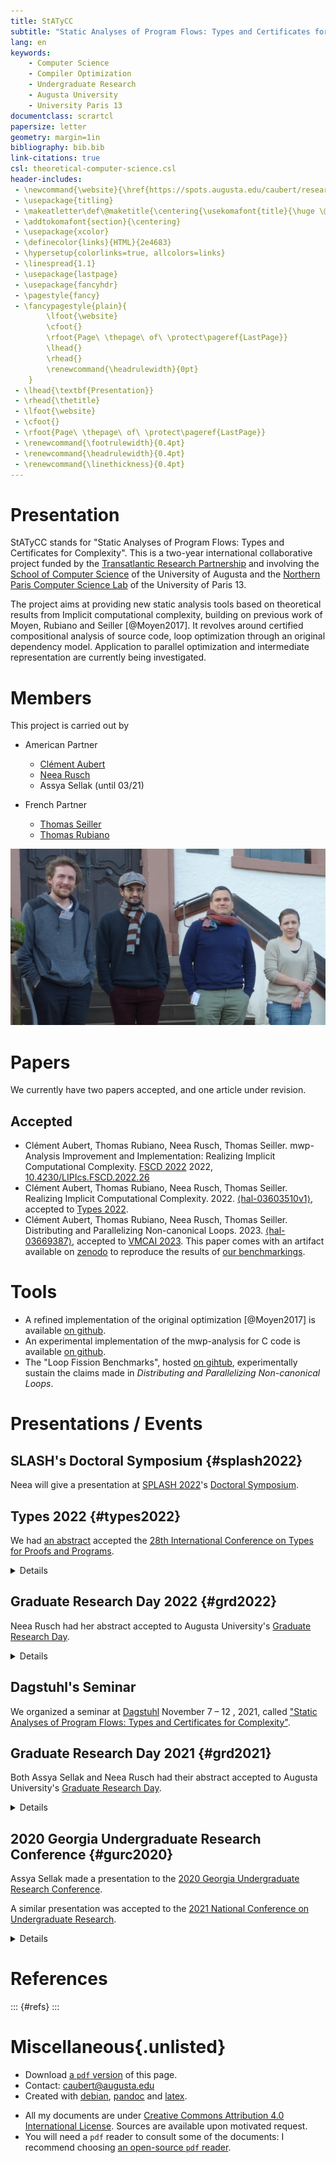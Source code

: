```yaml
---
title: StATyCC
subtitle: "Static Analyses of Program Flows: Types and Certificates for Complexity"
lang: en
keywords:
    - Computer Science
    - Compiler Optimization
    - Undergraduate Research
    - Augusta University
    - University Paris 13
documentclass: scrartcl
papersize: letter
geometry: margin=1in
bibliography: bib.bib
link-citations: true
csl: theoretical-computer-science.csl
header-includes:
 - \newcommand{\website}{\href{https://spots.augusta.edu/caubert/research/statyc/}{spots.augusta.edu/caubert/research/statyc/}}
 - \usepackage{titling}
 - \makeatletter\def\@maketitle{\centering{\usekomafont{title}{\huge \@title\par}\vskip .3em \usekomafont{subtitle}{\@subtitle\par}\vskip .3em}}\makeatother
 - \addtokomafont{section}{\centering}
 - \usepackage{xcolor}
 - \definecolor{links}{HTML}{2e4683}
 - \hypersetup{colorlinks=true, allcolors=links}
 - \linespread{1.1}
 - \usepackage{lastpage}
 - \usepackage{fancyhdr}
 - \pagestyle{fancy}
 - \fancypagestyle{plain}{
        \lfoot{\website}
        \cfoot{}
        \rfoot{Page\ \thepage\ of\ \protect\pageref{LastPage}}
        \lhead{}
        \rhead{}
        \renewcommand{\headrulewidth}{0pt}
    }
 - \lhead{\textbf{Presentation}}
 - \rhead{\thetitle}
 - \lfoot{\website}
 - \cfoot{}
 - \rfoot{Page\ \thepage\ of\ \protect\pageref{LastPage}}
 - \renewcommand{\footrulewidth}{0.4pt}
 - \renewcommand{\headrulewidth}{0.4pt}
 - \renewcommand{\linethickness}{0.4pt}
---
```


# Presentation

StATyCC stands for "Static Analyses of Program Flows: Types and Certificates for Complexity".
This is a two-year international collaborative project funded by the [Transatlantic Research Partnership](https://face-foundation.org/transatlantic-study-research/transatlantic-research-partnership/previous-projects/) and involving the [School of Computer Science](https://www.augusta.edu/ccs/) of the University of Augusta and the [Northern Paris Computer Science Lab](https://lipn.univ-paris13.fr/en/home/) of the University of Paris 13.

The project aims at providing new static analysis tools based on theoretical results from Implicit computational complexity, building on previous work of Moyen, Rubiano and Seiller [@Moyen2017].
It revolves around certified compositional analysis of source code, loop optimization through an original dependency model.
Application to parallel optimization and intermediate representation are currently being investigated.


# Members

This project is carried out by

- American Partner
    - [Clément Aubert](https://spots.augusta.edu/caubert/)
    - [Neea Rusch](https://nkrusch.github.io/)
    - Assya Sellak (until 03/21)

- French Partner
    - [Thomas Seiller](https://www.seiller.org/)
    - [Thomas Rubiano](https://people.irisa.fr/Thomas.Rubiano/)

![Gathering at [Schloss Dagstuhl](https://www.dagstuhl.de/en/program/calendar/evhp/?semnr=21453), Nov. 2021. © Schloss Dagstuhl - LZI GmbH ](pictures/dagstuhl_2021/reduced_01.jpg)
    
# Papers

We currently have two papers accepted, and one article under revision.

## Accepted

- Clément Aubert, Thomas Rubiano, Neea Rusch, Thomas Seiller. mwp-Analysis Improvement and Implementation: Realizing Implicit Computational Complexity. [FSCD 2022](https://www.cs.tau.ac.il/~nachumd/FSCD/) 2022, [10.4230/LIPIcs.FSCD.2022.26](https://doi.org/10.4230/LIPIcs.FSCD.2022.26)
- Clément Aubert, Thomas Rubiano, Neea Rusch, Thomas Seiller. Realizing Implicit Computational Complexity. 2022. [⟨hal-03603510v1⟩](https://hal.archives-ouvertes.fr/hal-03603510v1), accepted to [Types 2022](https://types22.inria.fr/).
- Clément Aubert, Thomas Rubiano, Neea Rusch, Thomas Seiller.  Distributing and Parallelizing Non-canonical Loops. 2023. [⟨hal-03669387⟩](https://hal.archives-ouvertes.fr/hal-03669387), accepted to [VMCAI 2023](https://vmcai-2023.github.io/). This paper comes with an artifact available on [zenodo](https://zenodo.org/record/7080145) to reproduce the results of [our benchmarkings](https://github.com/statycc/loop-fission). 

<!--

## Under Revision

-->

<!--
- Clément Aubert, Thomas Rubiano, Neea Rusch, Thomas Seiller. An extended and more practical mwp flow analysis. 2021. [⟨hal-03269096v2⟩](https://hal.archives-ouvertes.fr/hal-03269096)
- Clément Aubert, Thomas Rubiano, Neea Rusch, Thomas Seiller. An implementation of flow calculus for complexity analysis (tool paper). 2021. [⟨hal-03269121v2⟩](https://hal.archives-ouvertes.fr/hal-03269121)
-->

# Tools

- A refined implementation of the original optimization [@Moyen2017] is available [on github](https://github.com/statycc/LQICM_On_C_Toy_Parser).
- An experimental implementation of the mwp-analysis for C code is available [on github](https://github.com/statycc/pymwp).
- The "Loop Fission Benchmarks", hosted [on gihtub](https://github.com/statycc/loop-fission), experimentally sustain the claims made in *Distributing and Parallelizing Non-canonical Loops*.

# Presentations / Events

## SLASH's Doctoral Symposium {#splash2022}

Neea will give a presentation at [SPLASH 2022](https://2022.splashcon.org/)'s [Doctoral Symposium](https://2022.splashcon.org/track/splash-2022-Doctoral-Symposium).

## Types 2022 {#types2022}

We had [an abstract](https://hal.archives-ouvertes.fr/hal-03603510) accepted the [28th International Conference on Types for Proofs and Programs](https://types22.inria.fr).

<details>
<summary>Details</summary>

### Abstract

> **Realizing Implicit Computational Complexity**
>
> This abstract aims at presenting an ongoing effort to apply a novel typing mechanism stemming from Implicit Computational Complexity (ICC), that tracks dependencies between variables in three different ways, at different stages of maturation. The first and third projects bend the original typing discipline to gain finer-grained view on statements independence, to optimize loops by hoisting invariant and by splitting loops "horizontally" to parallelize them more efficiently. The second project refines and implements the original analysis to obtain a fast, modular static analyzer. All three projects aims at pushing the original type system, inspired from ICC, to its limits, to assess how ICC can in practice leads to original, sometimes orthogonal, approaches. 

Neea's slides are available [on-line](slides/TYPES_2022.pdf), and the presentation was [recorded](https://youtu.be/L68Gs5ak0z4).
</details>

## Graduate Research Day 2022 {#grd2022}

Neea Rusch had her abstract accepted to Augusta University's [Graduate Research Day](https://www.augusta.edu/gradschool/grd.php).

<details>
<summary>Details</summary>

### Abstract

> **Semantic-preserving optimization algorithm for automatic program parallelization**
>
> Advanced and resource-intensive computation relies on continuous rise in processing power. Since the 1970s, Moore's law accurately predicted this growth would be achieved through hardware improvements, but this observation is becoming progressively obsolete. Alternative approaches are needed to maintain increase in efficiency. Parallelization is a technique in which larger computational problem is divided into smaller tasks, which are then executed simultaneously, reducing overall time to completion. Specialized software and algorithms are required to enable parallelization.
>
> This research presents a novel algorithm for automatic program parallelization based on loop splitting. In programming, loop statements are used for carrying out repeated computation, but when used extensively or carelessly, will produce performance inefficiencies. Using a graph-based variable dependency analysis, the algorithm detects opportunities for splitting loops into smaller, parallelizable loops; then automatically applies this optimization. Additionally, the algorithm guarantees the preservation of program semantics post-transformation. We hypothesize this algorithm, when combined with OpenMP--an existing state-of-the-art multiprocessing tool--will provide noticeable performance gains for resource-intensive computational tasks. An open-source tool, pyalp, implementing this algorithm on C programs, is currently being developed to demonstrate and measure its efficiency in practice.


Neea's poster is available [on-line](poster/2022_GRD_Neea.pdf).

![Pavan Poudel, Neea, Clément, Ahmed Aleroud and Nour Alhussien at Graduate Research Day](pictures/graduate_research_day_2022/grd_2022.jpg)

</details>

## Dagstuhl's Seminar

We organized a seminar at [Dagstuhl](https://www.dagstuhl.de/) November 7 – 12 , 2021, called ["Static Analyses of Program Flows: Types and Certificates for Complexity"](https://www.dagstuhl.de/en/program/calendar/evhp/?semnr=21453).

## Graduate Research Day 2021 {#grd2021}

Both Assya Sellak and Neea Rusch had their abstract accepted to Augusta University's [Graduate Research Day](https://www.augusta.edu/gradschool/grd.php).

<details>
<summary>Details</summary>

### Abstract

> **Certifying the complexity and correctness of critical software**  
> Software powers our everyday lives: from phones to daily interactions to our homes. At the same time software is fraught with bugs causing systems to behave in undesirable ways. When discussing critical software responsible for sustaining human life—such as airplanes, ventilators, and nuclear reactors—being able to guarantee correct behavior is necessary. Compilers play a vital role in the software development process by transforming programmer's source code to executable programs. They perform analysis, transformations, and optimizations to improve the performance and reliability of the resulting program. But compilers—since they are themselves pieces of software—may contain bugs. To build reliable software, we must establish the correct behavior of these intermediate tools.
There is a colossal push to prove the correctness of such tools using mathematical abstractions such as dependency analysis, formal methods, and proof assistants. Proving the correctness allows eradicating bugs in programs and drives programmers to specify formally the intended behavior of programs while building trust and confidence in the end-result. Using dependency analysis inspired by Implicit Computational Complexity, we apply those techniques to program transformations. Among these techniques is ensuring program's variables grow within reasonable bounds thus providing a certification in term of memory footprint and possibly run-time, in addition to certifying its behavior. Implementing this analysis is one of the goals of our research.

Neea's presentation is available [on-line](https://www.youtube.com/watch?v=J8QtGZgTOQM).
</details>

## 2020 Georgia Undergraduate Research Conference {#gurc2020}

Assya Sellak made a presentation to the [2020 Georgia Undergraduate Research Conference](https://www.westga.edu/academics/research/our/GURC_Program.php).

A similar presentation was accepted to the [2021 National Conference on Undergraduate Research](https://apps.cur.org/ncur2021/search/display_ncur.aspx?id=110859).

<details>
<summary>Details</summary>

### Abstract

> **Optimization Method on Programs Using Dependency Analysis and Loop Peeling Transformations**  
> Computer programs are written in high-level languages and translated
into machine-code using compilers. Compilers perform a series of program
transformation and optimizations to improve memory usage and reduce the
run time of the program execution. Programs consist of commands and
statements such as conditionals and loops. Loops are an extremely
powerful tool for programmers used to repeatedly run a sequence of
commands until a specified condition is met. However, when used
carelessly, loops can lead to never-halting or extremely slow programs:
for this reason, many compilers and program optimizations focus on these
structures. Loops can contain commands that perform unneeded residual
operations instead of only being executed when necessary. This excessive
performance results in an avoidable increase in run time which may arise
intentionally or unintentionally either because of the programmer or
other automatic transformations. Detecting which operations could have
been performed fewer times than the loop requires is complex, but some
optimizations try to detect this and extract portions of code that only
needed to run once and successively move commands that need to run more
than once, but not as many times as the loop runs. These fall short on
some structures, mainly because they limit the scope of the analysis to
individual operations, rather than considering sequences of operations
as a whole. Thanks to quasi-interpretation [@Moyen2017] coming from Implicit Computational
Complexity, new ways of detecting invariant sequences of commands inside
loops have been developed. We extend this work along two axes: We allow
for more structures, including `for`{.md}, `do...while`{.md}, loops with
`break`{.md}, to be peeled. By analyzing the dependencies within the
loop, we hope to allow for some parallel optimization. This allows to:
> 
> - consider more programs
> - possibly significantly speed-up programs that are distributed, i.e.,
    executed in parallel on multiple computers.

The [slides](gurc/Presentation.pdf) as well as the [abstract](gurc/Abstract.pdf) are available to download.
[The program of the conference](gurc/GURC2020Program.pdf) is available as well.
</details>


# References

::: {#refs}
:::


# Miscellaneous{.unlisted}

 * Download [a `pdf` version](index.pdf) of this page. 
 * Contact: [caubert@augusta.edu](mailto:caubert@augusta.edu)
 * Created with [debian](https://www.debian.org/), [pandoc](https://pandoc.org/) and [latex](https://www.latex-project.org/).
<!--,
 [HTML5](https://validator.w3.org/check/referer) and [CSS3](https://jigsaw.w3.org/css-validator/check/referer) valid,
https://stackoverflow.com/q/46982187/2657549
https://webmasters.stackexchange.com/q/109954/54133
-->
 * All my documents are under [Creative Commons Attribution 4.0 International License](https://creativecommons.org/licenses/by/4.0/). Sources are available upon motivated request.
 * You will need a `pdf` reader to consult some of the documents: I recommend choosing [an open-source `pdf` reader](https://pdfreaders.org/).
